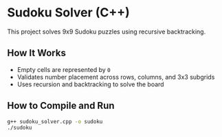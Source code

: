 # Sudoku Solver (C++)

This project solves 9x9 Sudoku puzzles using recursive backtracking.

## How It Works
- Empty cells are represented by `0`
- Validates number placement across rows, columns, and 3x3 subgrids
- Uses recursion and backtracking to solve the board

## How to Compile and Run

```bash
g++ sudoku_solver.cpp -o sudoku
./sudoku
```
